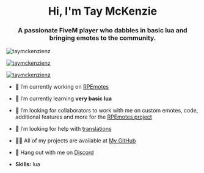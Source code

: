 <h1 align="center">Hi, I'm Tay McKenzie</h1>
<h3 align="center">A passionate FiveM player who dabbles in basic lua and bringing emotes to the community.</h3>


<p align="left"> <img src="https://komarev.com/ghpvc/?username=taymckenzienz&label=Profile%20views&color=0e75b6&style=flat" alt="taymckenzienz" /> </p>

<p align="left"> <a href="https://github.com/ryo-ma/github-profile-trophy"><img src="https://github-profile-trophy.vercel.app/?username=taymckenzienz" alt="taymckenzienz" /></a> </p>

<p align="left"> <a href="https://twitter.com/taymckenzienz" target="blank"><img src="https://img.shields.io/twitter/follow/taymckenzienz?logo=twitter&style=for-the-badge" alt="taymckenzienz" /></a> </p>

- 🔭 I’m currently working on [RPEmotes](https://github.com/TayMcKenzieNZ/rpemotes)

- 🌱 I’m currently learning **very basic lua**

- 👯 I’m looking for collaborators to work with me on custom emotes, code, additional features and more for the [RPEmotes project](https://github.com/TayMcKenzieNZ/rpemotes)

- 🤝 I’m looking for help with [translations](https://github.com/TayMcKenzieNZ/dpemotes)

- 👨‍💻 All of my projects are available at [My GitHub](https://github.com/TayMcKenzieNZ/)

- 💬 Hang out with me on [Discord](https://discord.gg/sw3NwDq6C8)

- **Skills:** lua
